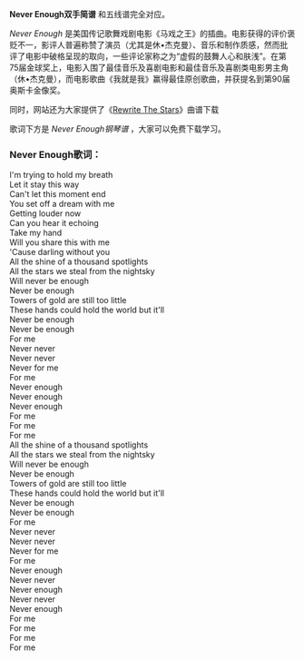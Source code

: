 

**Never Enough双手简谱** 和五线谱完全对应。

_Never Enough_
是美国传记歌舞戏剧电影《马戏之王》的插曲。电影获得的评价褒贬不一，影评人普遍称赞了演员（尤其是休•杰克曼）、音乐和制作质感，然而批评了电影中破格呈现的取向，一些评论家称之为“虚假的鼓舞人心和肤浅”。在第75届金球奖上，电影入围了最佳音乐及喜剧电影和最佳音乐及喜剧类电影男主角（休•杰克曼），而电影歌曲《我就是我》赢得最佳原创歌曲，并获提名到第90届奥斯卡金像奖。

同时，网站还为大家提供了《[Rewrite The Stars](Music-9793-Rewrite-The-Stars-马戏之王OST.html
"Rewrite The Stars")》曲谱下载

歌词下方是 _Never Enough钢琴谱_ ，大家可以免费下载学习。

### Never Enough歌词：

I'm trying to hold my breath  
Let it stay this way  
Can't let this moment end  
You set off a dream with me  
Getting louder now  
Can you hear it echoing  
Take my hand  
Will you share this with me  
'Cause darling without you  
All the shine of a thousand spotlights  
All the stars we steal from the nightsky  
Will never be enough  
Never be enough  
Towers of gold are still too little  
These hands could hold the world but it'll  
Never be enough  
Never be enough  
For me  
Never never  
Never never  
Never for me  
For me  
Never enough  
Never enough  
Never enough  
For me  
For me  
For me  
All the shine of a thousand spotlights  
All the stars we steal from the nightsky  
Will never be enough  
Never be enough  
Towers of gold are still too little  
These hands could hold the world but it'll  
Never be enough  
Never be enough  
For me  
Never never  
Never never  
Never for me  
For me  
Never enough  
Never never  
Never enough  
Never never  
Never enough  
For me  
For me  
For me  
For me

